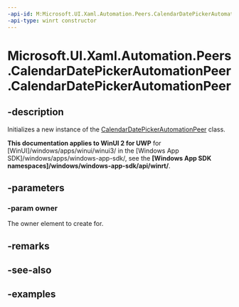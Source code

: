 ```yaml
---
-api-id: M:Microsoft.UI.Xaml.Automation.Peers.CalendarDatePickerAutomationPeer.#ctor(Microsoft.UI.Xaml.Controls.CalendarDatePicker)
-api-type: winrt constructor
---
```


<!-- Method syntax.
public CalendarDatePickerAutomationPeer.CalendarDatePickerAutomationPeer(CalendarDatePicker owner)
-->

# Microsoft.UI.Xaml.Automation.Peers.CalendarDatePickerAutomationPeer.CalendarDatePickerAutomationPeer

## -description
Initializes a new instance of the [CalendarDatePickerAutomationPeer](calendardatepickerautomationpeer.md) class.

**This documentation applies to WinUI 2 for UWP** for [WinUI]/windows/apps/winui/winui3/ in the [Windows App SDK]/windows/apps/windows-app-sdk/, see the **[Windows App SDK namespaces]/windows/windows-app-sdk/api/winrt/**.

## -parameters
### -param owner
The owner element to create for.

## -remarks

## -see-also

## -examples

